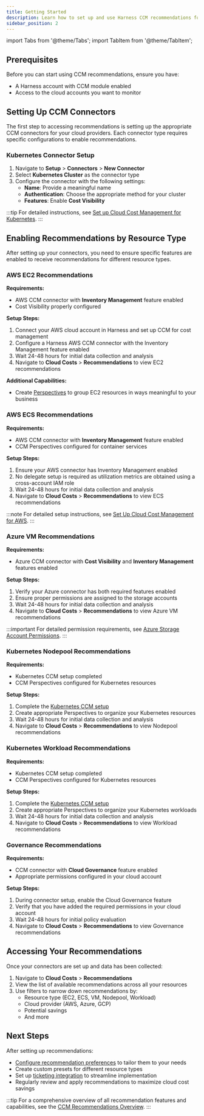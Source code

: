 ```yaml
---
title: Getting Started 
description: Learn how to set up and use Harness CCM recommendations for different cloud resources.
sidebar_position: 2
---
```


import Tabs from '@theme/Tabs';
import TabItem from '@theme/TabItem';

## Prerequisites

Before you can start using CCM recommendations, ensure you have:

- A Harness account with CCM module enabled
- Access to the cloud accounts you want to monitor

## Setting Up CCM Connectors

The first step to accessing recommendations is setting up the appropriate CCM connectors for your cloud providers. Each connector type requires specific configurations to enable recommendations.


### Kubernetes Connector Setup

1. Navigate to **Setup** > **Connectors** > **New Connector**
2. Select **Kubernetes Cluster** as the connector type
3. Configure the connector with the following settings:
   - **Name**: Provide a meaningful name
   - **Authentication**: Choose the appropriate method for your cluster
   - **Features**: Enable **Cost Visibility**

:::tip
For detailed instructions, see [Set up Cloud Cost Management for Kubernetes](https://developer.harness.io/docs/cloud-cost-management/get-started/onboarding-guide/set-up-cost-visibility-for-kubernetes).
:::

  </TabItem>
</Tabs>

## Enabling Recommendations by Resource Type

After setting up your connectors, you need to ensure specific features are enabled to receive recommendations for different resource types.

### AWS EC2 Recommendations

**Requirements:**
- AWS CCM connector with **Inventory Management** feature enabled
- Cost Visibility properly configured

**Setup Steps:**
1. Connect your AWS cloud account in Harness and set up CCM for cost management
2. Configure a Harness AWS CCM connector with the Inventory Management feature enabled
3. Wait 24-48 hours for initial data collection and analysis
4. Navigate to **Cloud Costs** > **Recommendations** to view EC2 recommendations

**Additional Capabilities:**
- Create [Perspectives](https://developer.harness.io/docs/cloud-cost-management/use-ccm-cost-reporting/ccm-perspectives/create-cost-perspectives) to group EC2 resources in ways meaningful to your business

### AWS ECS Recommendations

**Requirements:**
- AWS CCM connector with **Inventory Management** feature enabled
- CCM Perspectives configured for container services

**Setup Steps:**
1. Ensure your AWS connector has Inventory Management enabled
2. No delegate setup is required as utilization metrics are obtained using a cross-account IAM role
3. Wait 24-48 hours for initial data collection and analysis
4. Navigate to **Cloud Costs** > **Recommendations** to view ECS recommendations

:::note
For detailed setup instructions, see [Set Up Cloud Cost Management for AWS](https://developer.harness.io/docs/cloud-cost-management/get-started/onboarding-guide/set-up-cost-visibility-for-aws).
:::

### Azure VM Recommendations

**Requirements:**
- Azure CCM connector with **Cost Visibility** and **Inventory Management** features enabled

**Setup Steps:**
1. Verify your Azure connector has both required features enabled
2. Ensure proper permissions are assigned to the storage accounts
3. Wait 24-48 hours for initial data collection and analysis
4. Navigate to **Cloud Costs** > **Recommendations** to view Azure VM recommendations

:::important
For detailed permission requirements, see [Azure Storage Account Permissions](https://developer.harness.io/docs/cloud-cost-management/get-started/onboarding-guide/set-up-cost-visibility-for-azure#assign-permissions-to-the-storage-accounts).
:::

### Kubernetes Nodepool Recommendations

**Requirements:**
- Kubernetes CCM setup completed
- CCM Perspectives configured for Kubernetes resources

**Setup Steps:**
1. Complete the [Kubernetes CCM setup](https://developer.harness.io/docs/cloud-cost-management/get-started/onboarding-guide/set-up-cost-visibility-for-kubernetes)
2. Create appropriate Perspectives to organize your Kubernetes resources
3. Wait 24-48 hours for initial data collection and analysis
4. Navigate to **Cloud Costs** > **Recommendations** to view Nodepool recommendations

### Kubernetes Workload Recommendations

**Requirements:**
- Kubernetes CCM setup completed
- CCM Perspectives configured for Kubernetes resources

**Setup Steps:**
1. Complete the [Kubernetes CCM setup](https://developer.harness.io/docs/cloud-cost-management/get-started/onboarding-guide/set-up-cost-visibility-for-kubernetes)
2. Create appropriate Perspectives to organize your Kubernetes workloads
3. Wait 24-48 hours for initial data collection and analysis
4. Navigate to **Cloud Costs** > **Recommendations** to view Workload recommendations

### Governance Recommendations

**Requirements:**
- CCM connector with **Cloud Governance** feature enabled
- Appropriate permissions configured in your cloud account

**Setup Steps:**
1. During connector setup, enable the Cloud Governance feature
2. Verify that you have added the required permissions in your cloud account
3. Wait 24-48 hours for initial policy evaluation
4. Navigate to **Cloud Costs** > **Recommendations** to view Governance recommendations

## Accessing Your Recommendations

Once your connectors are set up and data has been collected:

1. Navigate to **Cloud Costs** > **Recommendations**
2. View the list of available recommendations across all your resources
3. Use filters to narrow down recommendations by:
   - Resource type (EC2, ECS, VM, Nodepool, Workload)
   - Cloud provider (AWS, Azure, GCP)
   - Potential savings
   - And more

## Next Steps

After setting up recommendations:

- [Configure recommendation preferences](./overview.md#customizing-recommendations) to tailor them to your needs
- Create custom presets for different resource types
- Set up [ticketing integration](./overview.md#implementing-recommendations) to streamline implementation
- Regularly review and apply recommendations to maximize cloud cost savings

:::tip
For a comprehensive overview of all recommendation features and capabilities, see the [CCM Recommendations Overview](./overview.md).
:::